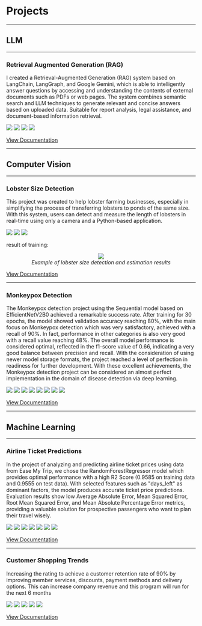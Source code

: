 # Projects
---
## LLM

---
### Retrieval Augmented Generation (RAG)
I created a Retrieval-Augmented Generation (RAG) system based on LangChain, LangGraph, and Google Gemini, which is able to intelligently answer questions by accessing and understanding the contents of external documents such as PDFs or web pages. The system combines semantic search and LLM techniques to generate relevant and concise answers based on uploaded data. Suitable for report analysis, legal assistance, and document-based information retrieval.

[![](https://img.shields.io/badge/Python-black?logo=Python)](#) [![](https://img.shields.io/badge/langchain-black?logo=langchain)](#) [![](https://img.shields.io/badge/langgraph-black?logo=langgraph)](#) [![](https://img.shields.io/badge/googlegemini-black?logo=googlegemini)](#)

[View Documentation](https://github.com/saepulhilal/Retrieval-Augmented-Generation)

---
## Computer Vision
---
### Lobster Size Detection
This project was created to help lobster farming businesses, especially in simplifying the process of transferring lobsters to ponds of the same size. With this system, users can detect and measure the length of lobsters in real-time using only a camera and a Python-based application.

[![](https://img.shields.io/badge/Python-black?logo=Python)](#) [![](https://img.shields.io/badge/ultralytics-black?logo=ultralytics)](#) [![](https://img.shields.io/badge/roboflow-black?logo=roboflow)](#)

result of training:

<p align="center">
  <img src="https://github.com/saepulhilal/Lobster-Size-Detection/blob/main/runs/segment/train/results.png" style="width=400px;"/><br>
  <i>Example of lobster size detection and estimation results</i>
</p>

[View Documentation](https://github.com/saepulhilal/Lobster-Size-Detection/tree/main)

---
### Monkeypox Detection  
The Monkeypox detection project using the Sequential model based on EfficientNetV2B0 achieved a 
remarkable success rate. After training for 30 epochs, the model showed validation accuracy reaching 80%, 
with the main focus on Monkeypox detection which was very satisfactory, achieved with a recall of 90%. In 
fact, performance in other categories is also very good with a recall value reaching 48%. The overall model 
performance is considered optimal, reflected in the f1-score value of 0.66, indicating a very good balance 
between precision and recall. With the consideration of using newer model storage formats, the project 
reached a level of perfection in readiness for further development. With these excellent achievements, the 
Monkeypox detection project can be considered an almost perfect implementation in the domain of disease 
detection via deep learning.

[![](https://img.shields.io/badge/Python-black?logo=Python)](#) [![](https://img.shields.io/badge/Pandas-black?logo=Pandas)](#) [![](https://img.shields.io/badge/numpy-black?logo=numpy)](#) [![](https://img.shields.io/badge/seaborn-black?logo=seaborn)](#) [![](https://img.shields.io/badge/Matplotlib-black?logo=Matplotlib)](#) [![](https://img.shields.io/badge/Scipy-black?logo=Scipy)](#) [![](https://img.shields.io/badge/Scikit-learn-black?logo=Scikit-learn)](#) [![](https://img.shields.io/badge/tensorflow-black?logo=tensorflow)](#)

[View Documentation](https://github.com/saepulhilal/Monkeypox-Detection)

---
## Machine Learning
---
### Airline Ticket Predictions
In the project of analyzing and predicting airline ticket prices using data from Ease My Trip, we chose the 
RandomForestRegressor model which provides optimal performance with a high R2 Score (0.9585 on training 
data and 0.9555 on test data). With selected features such as "days_left" as dominant factors, the model 
produces accurate ticket price predictions. Evaluation results show low Average Absolute Error, Mean 
Squared Error, Root Mean Squared Error, and Mean Absolute Percentage Error metrics, providing a valuable 
solution for prospective passengers who want to plan their travel wisely. 

[![](https://img.shields.io/badge/Python-black?logo=Python)](#) [![](https://img.shields.io/badge/Pandas-black?logo=Pandas)](#) [![](https://img.shields.io/badge/numpy-black?logo=numpy)](#) [![](https://img.shields.io/badge/seaborn-black?logo=seaborn)](#) [![](https://img.shields.io/badge/Matplotlib-black?logo=Matplotlib)](#) [![](https://img.shields.io/badge/Scipy-black?logo=Scipy)](#) [![](https://img.shields.io/badge/Scikit-learn-black?logo=Scikit-learn)](#)

[View Documentation](https://github.com/saepulhilal/Airline-Ticket-Predictions)

---
### Customer Shopping Trends

Increasing the rating to achieve a customer retention rate of 90% by improving member services, discounts, 
payment methods and delivery options. This can increase company revenue and this program will run for the 
next 6 months 

[![](https://img.shields.io/badge/Python-black?logo=Python)](#) [![](https://img.shields.io/badge/Pandas-black?logo=Pandas)](#) [![](https://img.shields.io/badge/numpy-black?logo=numpy)](#) [![](https://img.shields.io/badge/seaborn-black?logo=seaborn)](#) [![](https://img.shields.io/badge/Matplotlib-black?logo=Matplotlib)](#)

[View Documentation](https://github.com/saepulhilal/customer-shopping-trends)
